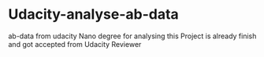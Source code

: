 # Udacity-analyse-ab-data
ab-data from udacity Nano degree for analysing
this Project is already finish and got accepted from Udacity Reviewer
